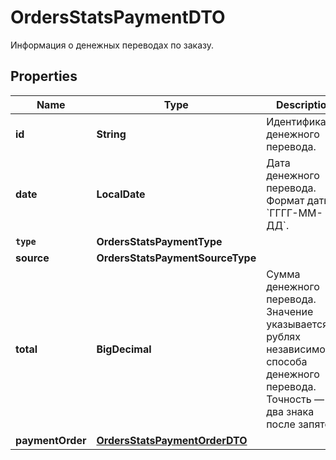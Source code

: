 

# OrdersStatsPaymentDTO

Информация о денежных переводах по заказу.

## Properties

Name | Type | Description | Notes
------------ | ------------- | ------------- | -------------
**id** | **String** | Идентификатор денежного перевода. |  [optional]
**date** | **LocalDate** | Дата денежного перевода.  Формат даты: &#x60;ГГГГ-ММ-ДД&#x60;.  |  [optional]
**`type`** | **OrdersStatsPaymentType** |  |  [optional]
**source** | **OrdersStatsPaymentSourceType** |  |  [optional]
**total** | **BigDecimal** | Сумма денежного перевода. Значение указывается в рублях независимо от способа денежного перевода. Точность — два знака после запятой.  |  [optional]
**paymentOrder** | [**OrdersStatsPaymentOrderDTO**](OrdersStatsPaymentOrderDTO.md) |  |  [optional]



